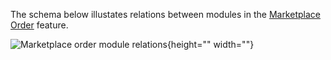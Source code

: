 The schema below illustates relations between modules in the [Marketplace Order](https://documentation.spryker.com/marketplace/docs/marketplace-order-feature-overview) feature.

![Marketplace order module relations](https://confluence-connect.gliffy.net/embed/image/bd06fc65-6151-4de7-8cff-5ea5da383900.png?utm_medium=live&utm_source=custom){height="" width=""}